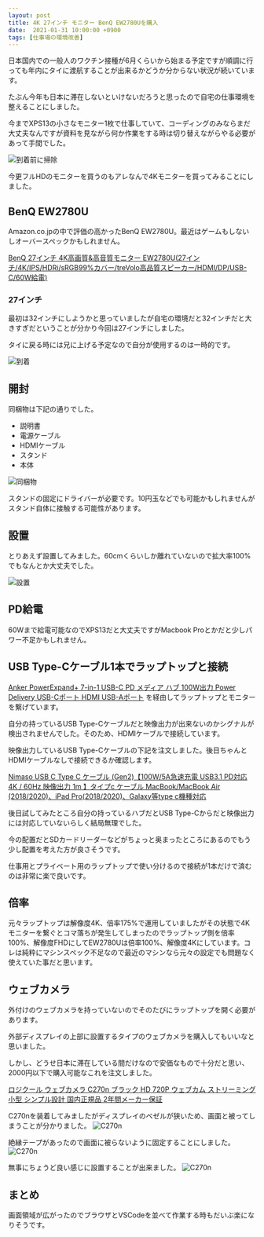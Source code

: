 ```yaml
---
layout: post
title: 4K 27インチ モニター BenQ EW2780Uを購入
date:  2021-01-31 10:00:00 +0900
tags: [仕事場の環境改善]
---
```


日本国内での一般人のワクチン接種が6月くらいから始まる予定ですが順調に行っても年内にタイに渡航することが出来るかどうか分からない状況が続いています。

たぶん今年も日本に滞在しないといけないだろうと思ったので自宅の仕事環境を整えることにしました。

今までXPS13の小さなモニター1枚で仕事していて、コーディングのみならまだ大丈夫なんですが資料を見ながら何か作業をする時は切り替えながらやる必要があって手間でした。

![到着前に掃除](/assets/posts/2021-01-31/O1310009.jpg)

今更フルHDのモニターを買うのもアレなんで4Kモニターを買ってみることにしました。

## BenQ EW2780U

Amazon.co.jpの中で評価の高かったBenQ EW2780U。最近はゲームもしないしオーバースペックかもしれません。

[BenQ 27インチ 4K高画質&高音質モニター EW2780U(27インチ/4K/IPS/HDRi/sRGB99%カバー/treVolo高品質スピーカー/HDMI/DP/USB-C/60W給電)](https://amzn.to/39qvb2D)

### 27インチ

最初は32インチにしようかと思っていましたが自宅の環境だと32インチだと大きすぎだということが分かり今回は27インチにしました。

タイに戻る時には兄に上げる予定なので自分が使用するのは一時的です。

![到着](/assets/posts/2021-01-31/O1310010.jpg)

## 開封

同梱物は下記の通りでした。

- 説明書
- 電源ケーブル
- HDMIケーブル
- スタンド
- 本体

![同梱物](/assets/posts/2021-01-31/O1310012.jpg)

スタンドの固定にドライバーが必要です。10円玉などでも可能かもしれませんがスタンド自体に接触する可能性があります。

## 設置

とりあえず設置してみました。60cmくらいしか離れていないので拡大率100%でもなんとか大丈夫でした。

![設置](/assets/posts/2021-01-31/O1310016.jpg)

## PD給電

60Wまで給電可能なのでXPS13だと大丈夫ですがMacbook Proとかだと少しパワー不足かもしれません。

## USB Type-Cケーブル1本でラップトップと接続

[Anker PowerExpand+ 7-in-1 USB-C PD メディア ハブ 100W出力 Power Delivery USB-Cポート HDMI USB-Aポート](https://amzn.to/39wemmG) を経由してラップトップとモニターを繋げています。

自分の持っているUSB Type-Cケーブルだと映像出力が出来ないのかシグナルが検出されませんでした。そのため、HDMIケーブルで接続しています。

映像出力しているUSB Type-Cケーブルの下記を注文しました。後日ちゃんとHDMIケーブルなしで接続できるか確認します。

[Nimaso USB C Type C ケーブル (Gen2)【100W/5A急速充電 USB3.1 PD対応 4K / 60Hz 映像出力 1m 】タイプc ケーブル MacBook/MacBook Air (2018/2020)、iPad Pro(2018/2020)、Galaxy等type c機種対応](https://amzn.to/3pzrDAD)

後日試してみたところ自分の持っているハブだとUSB Type-Cからだと映像出力には対応していないらしく結局無理でした。

今の配置だとSDカードリーダーなどがちょっと奥まったところにあるのでもう少し配置を考えた方が良さそうです。

仕事用とプライベート用のラップトップで使い分けるので接続が1本だけで済むのは非常に楽で良いです。

## 倍率

元々ラップトップは解像度4K、倍率175%で運用していましたがその状態で4Kモニターを繋ぐとコマ落ちが発生してしまったのでラップトップ側を倍率100%、解像度FHDにしてEW2780Uは倍率100%、解像度4Kにしています。コレは純粋にマシンスペック不足なので最近のマシンなら元々の設定でも問題なく使えていた事だと思います。

## ウェブカメラ

外付けのウェブカメラを持っていないのでそのたびにラップトップを開く必要があります。

外部ディスプレイの上部に設置するタイプのウェブカメラを購入してもいいなと思いました。

しかし、どうせ日本に滞在している間だけなので安価なもので十分だと思い、2000円以下で購入可能なこれを注文しました。

[ロジクール ウェブカメラ C270n ブラック HD 720P ウェブカム ストリーミング 小型 シンプル設計 国内正規品 2年間メーカー保証](https://amzn.to/36s7eG6)

C270nを装着してみましたがディスプレイのベゼルが狭いため、画面と被ってしまうことが分かりました。
![C270n](/assets/posts/2021-01-31/O2020001.jpg)

絶縁テープがあったので画面に被らないように固定することにしました。
![C270n](/assets/posts/2021-01-31/O2020003.jpg)

無事にちょうど良い感じに設置することが出来ました。
![C270n](/assets/posts/2021-01-31/O2020002.jpg)

## まとめ

画面領域が広がったのでブラウザとVSCodeを並べて作業する時もだいぶ楽になりそうです。
